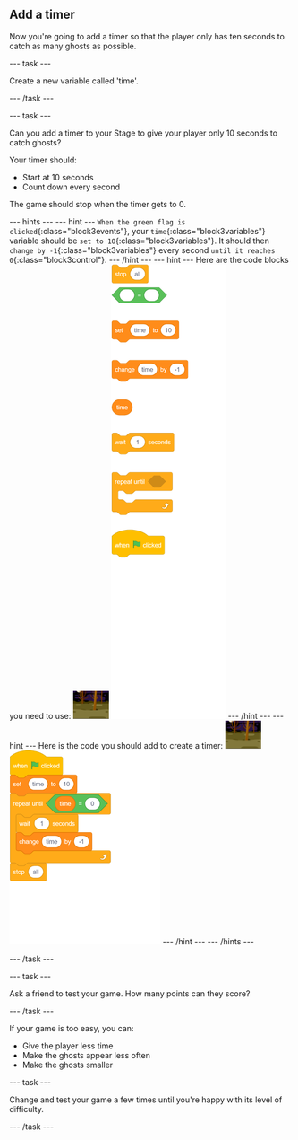 ## Add a timer

Now you're going to add a timer so that the player only has ten seconds to catch as many ghosts as possible.

--- task ---

Create a new variable called 'time'.

--- /task ---

--- task ---

Can you add a timer to your Stage to give your player only 10 seconds to catch ghosts?

Your timer should:

+ Start at 10 seconds
+ Count down every second

The game should stop when the timer gets to 0.

--- hints ---
--- hint ---
`When the green flag is clicked`{:class="block3events"}, your `time`{:class="block3variables"} variable should be `set to 10`{:class="block3variables"}. It should then `change by -1`{:class="block3variables"} every second `until it reaches 0`{:class="block3control"}.
--- /hint ---
--- hint ---
Here are the code blocks you need to use:
![ghost-sprite](images/ghost-backdrop.png)
![blocks_1545295403_7331138](images/blocks_1545295403_7331138.png)
--- /hint ---
--- hint ---
Here is the code you should add to create a timer:
![backdrop icon](images/ghost-backdrop.png)
![blocks_1545295404_845073](images/blocks_1545295404_845073.png)
--- /hint ---
--- /hints ---

--- /task ---

--- task ---

Ask a friend to test your game. How many points can they score?

--- /task ---

If your game is too easy, you can:

+ Give the player less time
+ Make the ghosts appear less often
+ Make the ghosts smaller

--- task ---

Change and test your game a few times until you're happy with its level of difficulty.

--- /task ---
